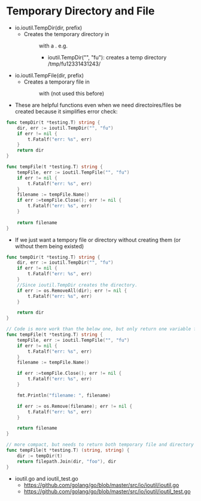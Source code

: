 # Temporary Directory and File
* io.ioutil.TempDir(dir, prefix)
  * Creates the temporary directory in <dir> with a <prefix>. e.g.
    * ioutil.TempDir("", "fu"): creates a temp directory /tmp/fu12331431243/
* io.ioutil.TempFile(dir, prefix)
  * Creates a temporary file in <dir> with <prefix> (not used this before)
* These are helpful functions even when we need directoires/files be created because it simplifies error check:
```go
func tempDir(t *testing.T) string {
	dir, err := ioutil.TempDir("", "fu")
	if err != nil {
		t.Fatalf("err: %s", err)
	}
	return dir
}

func tempFile(t *testing.T) string {
	tempFile, err := ioutil.TempFile("", "fu")
	if err != nil {
		t.Fatalf("err: %s", err)
	}
	filename := tempFile.Name()
	if err :=tempFile.Close(); err != nil {
		t.Fatalf("err: %s", err)
	}	
	
	return filename
}
```

* If we just want a tempory file or directory without creating them (or without them being existed)
```go
func tempDir(t *testing.T) string {
	dir, err := ioutil.TempDir("", "fu")
	if err != nil {
		t.Fatalf("err: %s", err)
	}
	//Since ioutil.TempDir creates the directory.
	if err := os.RemoveAll(dir); err != nil {
		t.Fatalf("err: %s", err)
	}

	return dir
}

// Code is more work than the below one, but only return one variable for easy cleanup
func tempFile(t *testing.T) string {
	tempFile, err := ioutil.TempFile("", "fu")
	if err != nil {
		t.Fatalf("err: %s", err)
	}
	filename := tempFile.Name()

	if err :=tempFile.Close(); err != nil {
		t.Fatalf("err: %s", err)
	}

	fmt.Println("filename: ", filename)

	if err := os.Remove(filename); err != nil {
		t.Fatalf("err: %s", err)
	}

	return filename
}

// more compact, but needs to return both temporary file and directory if we want to clean it up.
func tempFile(t *testing.T) (string, string) {
	dir := tempDir(t)
	return filepath.Join(dir, "foo"), dir
}

```
* ioutil.go and ioutil_test.go
  * https://github.com/golang/go/blob/master/src/io/ioutil/ioutil.go
  * https://github.com/golang/go/blob/master/src/io/ioutil/ioutil_test.go
